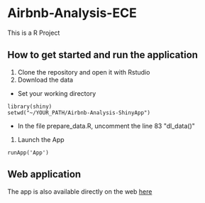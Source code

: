 # Airbnb-Analysis-ECE

This is a R Project 
## How to get started and run the application

1. Clone the repository and open it with Rstudio
1. Download the data
  * Set your working directory
```
library(shiny)
setwd("~/YOUR_PATH/Airbnb-Analysis-ShinyApp")
```
  * In the file prepare_data.R, uncomment the line 83 "dl_data()"
1. Launch the App 
```
runApp('App')
```

## Web application

The app is also available directly on the web [here](https://jdobarreiro.shinyapps.io/Airbnb-Analysis-ECE/)
